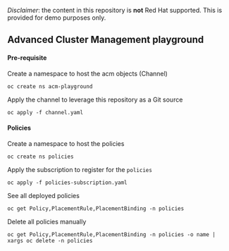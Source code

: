 _Disclaimer_: the content in this repository is **not** Red Hat supported. This is provided for demo purposes only.

## Advanced Cluster Management playground

#### Pre-requisite

Create a namespace to host the acm objects (Channel)

	oc create ns acm-playground

Apply the channel to leverage this repository as a Git source		

	oc apply -f channel.yaml

#### Policies

Create a namespace to host the policies

	oc create ns policies

Apply the subscription to register for the `policies`

	oc apply -f policies-subscription.yaml

See all deployed policies

	oc get Policy,PlacementRule,PlacementBinding -n policies

Delete all policies manually

	oc get Policy,PlacementRule,PlacementBinding -n policies -o name | xargs oc delete -n policies
